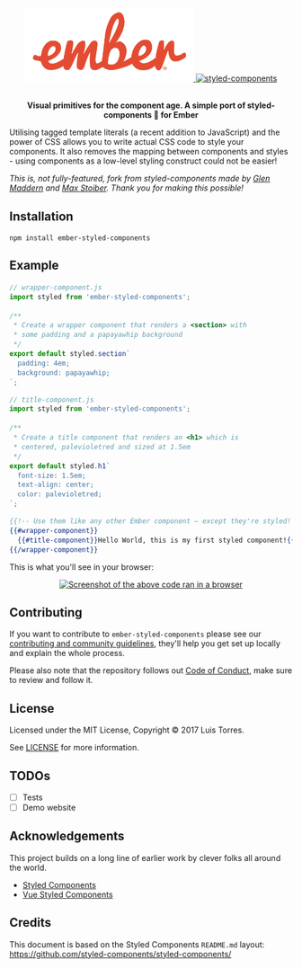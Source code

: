 <p align="center">
    <a href="https://emberjs.com">
      <img width="300" src="https://raw.githubusercontent.com/emberjs/website/master/source/images/brand/ember_Ember-Light.png">   </a>
    <a href="https://www.styled-components.com">
      <img alt="styled-components" src="https://raw.githubusercontent.com/styled-components/brand/master/styled-components.png" height="150px" />
    </a>
</p>

<br />

<div align="center">
  <strong>Visual primitives for the component age. A simple port of styled-components 💅 for Ember</strong>
</div>

Utilising tagged template literals (a recent addition to JavaScript) and the power of CSS allows you to write actual CSS code to style your components. It also removes the mapping between components and styles - using components as a low-level styling construct could not be easier!

*This is, not fully-featured, fork from styled-components made by [Glen Maddern](https://twitter.com/glenmaddern) and [Max Stoiber](https://twitter.com/mxstbr). Thank you for making this possible!*

## Installation

```
npm install ember-styled-components
```

## Example

<!-- prettier-ignore -->
```javascript
// wrapper-component.js
import styled from 'ember-styled-components';

/**
 * Create a wrapper component that renders a <section> with
 * some padding and a papayawhip background
 */
export default styled.section`
  padding: 4em;
  background: papayawhip;
`;
```

```javascript
// title-component.js
import styled from 'ember-styled-components';

/**
 * Create a title component that renders an <h1> which is
 * centered, palevioletred and sized at 1.5em
 */
export default styled.h1`
  font-size: 1.5em;
  text-align: center;
  color: palevioletred;
`;
```

```handlebars
{{!-- Use them like any other Ember component – except they're styled! --}}
{{#wrapper-component}}
  {{#title-component}}Hello World, this is my first styled component!{{/title-component}}
{{/wrapper-component}}
```

This is what you'll see in your browser:

<div align="center">
  <a href="https://styled-components.com">
    <img alt="Screenshot of the above code ran in a browser" src="http://i.imgur.com/wUJpcjY.jpg" />
  </a>
</div>

## Contributing

If you want to contribute to `ember-styled-components` please see our [contributing and community guidelines](./CONTRIBUTING.md), they'll help you get set up locally and explain the whole process.

Please also note that the repository follows out [Code of Conduct](./CODE_OF_CONDUCT.md), make sure to review and follow it.

## License

Licensed under the MIT License, Copyright © 2017 Luis Torres.

See [LICENSE](./LICENSE) for more information.

## TODOs

- [ ] Tests
- [ ] Demo website

## Acknowledgements

This project builds on a long line of earlier work by clever folks all around the world.

* [Styled Components](https://github.com/styled-components/styled-components/)
* [Vue Styled Components](https://github.com/styled-components/vue-styled-components/)

## Credits

This document is based on the Styled Components `README.md` layout: https://github.com/styled-components/styled-components/
